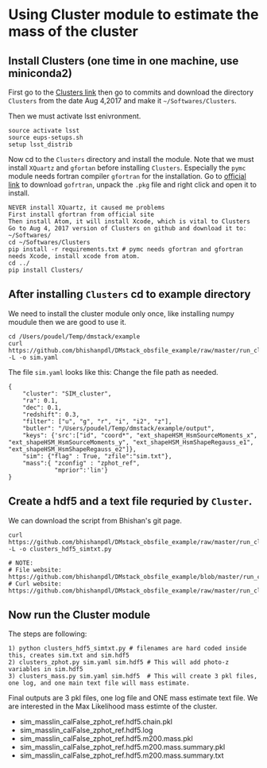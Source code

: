# Using Cluster module to estimate the mass of the cluster

## Install Clusters (one time in one machine, use miniconda2)
First go to the [Clusters link](https://github.com/nicolaschotard/Clusters) then go to commits and download the directory `Clusters` from the date  Aug 4,2017 and make it `~/Softwares/Clusters`.

Then we must activate lsst enivronment.
```
source activate lsst
source eups-setups.sh
setup lsst_distrib
```

Now cd to the `Clusters` directory and install the module.
Note that we must install `XQuartz` and `gfortan` before installing `Clusters`.
Especially the `pymc` module needs fortran compiler `gfortran` for the installation.
Go to [official link](https://gcc.gnu.org/wiki/GFortranBinaries#MacOS) to download `gofrtran`, unpack the `.pkg` file and right click and open it to install.
```
NEVER install XQuartz, it caused me problems
First install gfortran from official site
Then install Atom, it will install Xcode, which is vital to Clusters
Go to Aug 4, 2017 version of Clusters on github and download it to: ~/Softwares/
cd ~/Softwares/Clusters
pip install -r requirements.txt # pymc needs gfortran and gfortran needs Xcode, install xcode from atom.
cd ../
pip install Clusters/
```

## After installing `Clusters` cd to example directory
We need to install the cluster module only once, like installing numpy moudule then we are good to use it.
```
cd /Users/poudel/Temp/dmstack/example
curl https://github.com/bhishanpdl/DMstack_obsfile_example/raw/master/run_clusters/sim.yaml -L -o sim.yaml
```


The file `sim.yaml` looks like this:
Change the file path as needed.
```
{
    "cluster": "SIM_cluster",
    "ra": 0.1,
    "dec": 0.1,
    "redshift": 0.3,
    "filter": ["u", "g", "r", "i", "i2", "z"],
    "butler": "/Users/poudel/Temp/dmstack/example/output",
    "keys": {'src':["id", "coord*", "ext_shapeHSM_HsmSourceMoments_x", "ext_shapeHSM_HsmSourceMoments_y", "ext_shapeHSM_HsmShapeRegauss_e1", "ext_shapeHSM_HsmShapeRegauss_e2"]},
    "sim": {"flag" : True, "zfile":"sim.txt"},
    "mass":{ "zconfig" : "zphot_ref",
             "mprior":'lin'}
}
```

## Create a hdf5 and a text file requried by `Cluster`.

We can download the script from Bhishan's git page.   
```
curl https://github.com/bhishanpdl/DMstack_obsfile_example/raw/master/run_clusters/clusters_hdf5_simtxt.py -L -o clusters_hdf5_simtxt.py

# NOTE:
# File website: https://github.com/bhishanpdl/DMstack_obsfile_example/blob/master/run_clusters/clusters_hdf5_simtxt.py
# Curl website: https://github.com/bhishanpdl/DMstack_obsfile_example/raw/master/run_clusters/clusters_hdf5_simtxt.py
```

## Now run the Cluster module
The steps are following:
```
1) python clusters_hdf5_simtxt.py # filenames are hard coded inside this, creates sim.txt and sim.hdf5
2) clusters_zphot.py sim.yaml sim.hdf5 # This will add photo-z variables in sim.hdf5
3) clusters_mass.py sim.yaml sim.hdf5  # This will create 3 pkl files, one log, and one main text file will mass estimate.
```
Final outputs are 3 pkl files, one log file and ONE mass estimate text file. We are interested in the Max Likelihood 
mass estimte of the cluster.

- sim_masslin_calFalse_zphot_ref.hdf5.chain.pkl
- sim_masslin_calFalse_zphot_ref.hdf5.log
- sim_masslin_calFalse_zphot_ref.hdf5.m200.mass.pkl
- sim_masslin_calFalse_zphot_ref.hdf5.m200.mass.summary.pkl
- sim_masslin_calFalse_zphot_ref.hdf5.m200.mass.summary.txt

